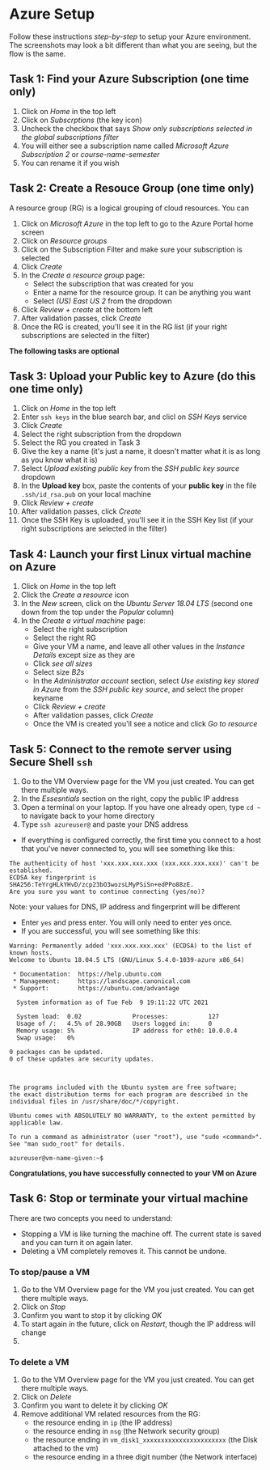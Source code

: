# Azure Setup

Follow these instructions _step-by-step_ to setup your Azure environment. The screenshots may look a bit different than what you are seeing, but the flow is the same.

## Task 1: Find your Azure Subscription (one time only)

1. Click on _Home_ in the top left
2. Click on _Subscrptions_ (the key icon)
3. Uncheck the checkbox that says _Show only subscriptions selected in the global subscriptions filter_
4. You will either see a subscription name called _Microsoft Azure Subscription 2_ or _course-name-semester_
5. You can rename it if you wish

## Task 2: Create a Resouce Group (one time only)

A resource group (RG) is a logical grouping of cloud resources. You can 


1. Click on _Microsoft Azure_ in the top left to go to the Azure Portal home screen
2. Click on _Resource groups_
3. Click on the Subscription Filter and make sure your subscription is selected
4. Click _Create_
5. In the _Create a resource group_ page:
	* Select the subscription that was created for you
	* Enter a name for the resource group. It can be anything you want
	* Select _(US) East US 2_ from the dropdown
1. Click _Review + create_ at the bottom left
2. After validation passes, click _Create_
1. Once the RG is created, you'll see it in the RG list (if your right subscriptions are selected in the filter)

**The following tasks are optional**

## Task 3: Upload your Public key to Azure (do this one time only)

1. Click on _Home_ in the top left
2. Enter `ssh keys` in the blue search bar, and clicl on _SSH Keys_ service
3. Click _Create_
4. Select the right subscription from the dropdown
5. Select the RG you created in Task 3
6. Give the key a name (it's just a name, it doesn't matter what it is as long as you know what it is)
6. Select _Upload existing public key_ from the _SSH public key source_ dropdown
1. In the **Upload key** box, paste the contents of your **public key**  in the file `.ssh/id_rsa.pub` on your local machine
2. Click _Review + create_
2. After validation passes, click _Create_
1. Once the SSH Key is uploaded, you'll see it in the SSH Key list (if your right subscriptions are selected in the filter)


## Task 4: Launch your first Linux virtual machine on Azure

1. Click on _Home_ in the top left
2. Click the _Create a resource_ icon
3. In the _New_ screen, click on the _Ubuntu Server 18.04 LTS_ (second one down from the top under the _Popular_ column)
4. In the _Create a virtual machine_ page:
	* Select the right subscription
	* Select the right RG
	* Give your VM a name, and leave all other values in the _Instance Details_ except size as they are
	* Click _see all sizes_
	* Select size _B2s_
	* In the _Administrator account_ section, select _Use existing key stored in Azure_ from the _SSH public key source_, and select the proper keyname
	* Click _Review + create_
	* After validation passes, click _Create_
	* Once the VM is created you'll see a notice and click _Go to resource_


## Task 5: Connect to the remote server using Secure Shell `ssh`

1. Go to the VM Overview page for the VM you just created. You can get there multiple ways.
2. In the _Essesntials_ section on the right, copy the public IP address
3. Open a terminal on your laptop. If you have one already open, type `cd ~` to navigate back to your home directory
1. Type `ssh azureuser@` and paste your DNS address
* If everything is configured correctly, the first time you connect to a host that you've never connected to, you will see something like this:

```
The authenticity of host 'xxx.xxx.xxx.xxx (xxx.xxx.xxx.xxx)' can't be established.
ECDSA key fingerprint is SHA256:TeYrgHLkYHvD/zcp23bO3wozsLMyPSiSn+edPPo88zE.
Are you sure you want to continue connecting (yes/no)?
```
Note: your values for DNS, IP address and fingerprint will be different

* Enter `yes` and press enter. You will only need to enter yes once.
* If you are successful, you will see something like this:

```
Warning: Permanently added 'xxx.xxx.xxx.xxx' (ECDSA) to the list of known hosts.
Welcome to Ubuntu 18.04.5 LTS (GNU/Linux 5.4.0-1039-azure x86_64)

 * Documentation:  https://help.ubuntu.com
 * Management:     https://landscape.canonical.com
 * Support:        https://ubuntu.com/advantage

  System information as of Tue Feb  9 19:11:22 UTC 2021

  System load:  0.02              Processes:           127
  Usage of /:   4.5% of 28.90GB   Users logged in:     0
  Memory usage: 5%                IP address for eth0: 10.0.0.4
  Swap usage:   0%

0 packages can be updated.
0 of these updates are security updates.



The programs included with the Ubuntu system are free software;
the exact distribution terms for each program are described in the
individual files in /usr/share/doc/*/copyright.

Ubuntu comes with ABSOLUTELY NO WARRANTY, to the extent permitted by
applicable law.

To run a command as administrator (user "root"), use "sudo <command>".
See "man sudo_root" for details.

azureuser@vm-name-given:~$
```
**Congratulations, you have successfully connected to your VM on Azure**

## Task 6: Stop or terminate your virtual machine

There are two concepts you need to understand:

* Stopping a VM is like turning the machine off. The current state is saved and you can turn it on again later.
* Deleting a VM completely removes it. This cannot be undone.

### To stop/pause a VM

1. Go to the VM Overview page for the VM you just created. You can get there multiple ways.
2. Click on _Stop_
1. Confirm you want to stop it by clicking _OK_
2. To start again in the future, click on _Restart_, though the IP address will change
2. 
### To delete a VM

1. Go to the VM Overview page for the VM you just created. You can get there multiple ways.
2. Click on _Delete_
1. Confirm you want to delete it by clicking _OK_
2. Remove additional VM related resources from the RG:
	* the resource ending in `ip` (the IP address)
	* the resource ending in `nsg` (the Network security group)
	* the resource ending in `vm_disk1_xxxxxxxxxxxxxxxxxxxxxxx` (the Disk attached to the vm)
	* the resource ending in a three digit number (the Network interface)
